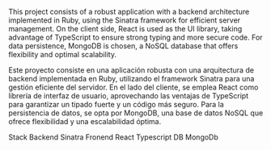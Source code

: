 ﻿This project consists of a robust application with a backend architecture implemented in Ruby, using the Sinatra framework for efficient server management. On the client side, React is used as the UI library, taking advantage of TypeScript to ensure strong typing and more secure code. For data persistence, MongoDB is chosen, a NoSQL database that offers flexibility and optimal scalability.

 Este proyecto consiste en una aplicación robusta con una arquitectura de backend implementada en Ruby, utilizando el framework Sinatra para una gestión eficiente del servidor. En el lado del cliente, se emplea React como librería de interfaz de usuario, aprovechando las ventajas de TypeScript para garantizar un tipado fuerte y un código más seguro. Para la persistencia de datos, se opta por MongoDB, una base de datos NoSQL que ofrece flexibilidad y una escalabilidad óptima.

 Stack
  Backend
    Sinatra
  Fronend
    React
    Typescript
  DB
    MongoDb
